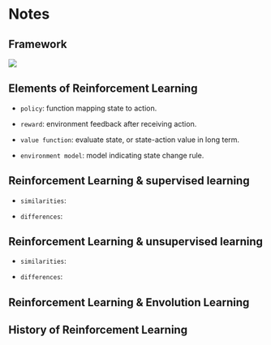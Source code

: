 # Notes

## Framework


![](https://github.com/fujunustc/Reinforcement-Learning-An-Introduction/raw/master/chapter%201/framework.png)

## Elements of Reinforcement Learning 
 
 + `policy`: function mapping state to action.
 
 + `reward`: environment feedback after receiving action.
 
 + `value function`: evaluate state, or state-action value in long term.
 
 + `environment model`: model indicating state change rule.


## Reinforcement Learning & supervised learning 

+ `similarities`:

+ `differences`:

## Reinforcement Learning & unsupervised learning 

+ `similarities`:

+ `differences`:

## Reinforcement Learning & Envolution Learning 
 
## History of Reinforcement Learning
 
 

